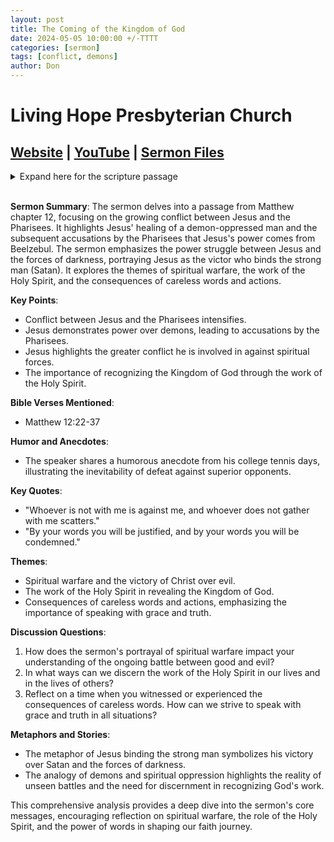 ```yaml
---
layout: post
title: The Coming of the Kingdom of God
date: 2024-05-05 10:00:00 +/-TTTT
categories: [sermon]
tags: [conflict, demons]
author: Don
---
```

# Living Hope Presbyterian Church 

## [Website](https://www.livinghopepresbyterian.org/) | [YouTube](https://www.youtube.com/@LivingHopePresbyterianChurch) | [Sermon Files](https://github.com/jobian-ai/LHP-Sermons/tree/main/sermons/24-05-05)

<details closed>
  <summary>Expand here for the scripture passage</summary>
<br/><br/><b>Matthew 12</b>
<br/><br/><i>
Matthew 12: 
22 Then a demon-oppressed man who was blind and mute was brought to him, and he healed him, so that the man spoke and saw. 23 And all the people were amazed, and said, “Can this be the Son of David?” 24 But when the Pharisees heard it, they said, “It is only by Beelzebul, the prince of demons, that this man casts out demons.” 25 Knowing their thoughts, he said to them, “Every kingdom divided against itself is laid waste, and no city or house divided against itself will stand. 26 And if Satan casts out Satan, he is divided against himself. How then will his kingdom stand? 27 And if I cast out demons by Beelzebul, by whom do your sons cast them out? Therefore they will be your judges. 28 But if it is by the Spirit of God that I cast out demons, then the kingdom of God has come upon you. 29 Or how can someone enter a strong man’s house and plunder his goods, unless he first binds the strong man? Then indeed he may plunder his house. 30 Whoever is not with me is against me, and whoever does not gather with me scatters. 31 Therefore I tell you, every sin and blasphemy will be forgiven people, but the blasphemy against the Spirit will not be forgiven. 32 And whoever speaks a word against the Son of Man will be forgiven, but whoever speaks against the Holy Spirit will not be forgiven, either in this age or in the age to come.<br/><br/>
33 “Either make the tree good and its fruit good, or make the tree bad and its fruit bad, for the tree is known by its fruit. 34 You brood of vipers! How can you speak good, when you are evil? For out of the abundance of the heart the mouth speaks. 35 The good person out of his good treasure brings forth good, and the evil person out of his evil treasure brings forth evil. 36 I tell you, on the day of judgment people will give account for every careless word they speak, 37 for by your words you will be justified, and by your words you will be condemned.”
<br/><br/></i>
ESV: The Holy Bible, English Standard Version ©2011 Crossway Bibles, a division of Good News Publishers.  All rights reserved.
<br/><br/>
</details>
<br/>

**Sermon Summary**:
The sermon delves into a passage from Matthew chapter 12, focusing on the growing conflict between Jesus and the Pharisees. It highlights Jesus' healing of a demon-oppressed man and the subsequent accusations by the Pharisees that Jesus's power comes from Beelzebul. The sermon emphasizes the power struggle between Jesus and the forces of darkness, portraying Jesus as the victor who binds the strong man (Satan). It explores the themes of spiritual warfare, the work of the Holy Spirit, and the consequences of careless words and actions.

**Key Points**:
- Conflict between Jesus and the Pharisees intensifies.
- Jesus demonstrates power over demons, leading to accusations by the Pharisees.
- Jesus highlights the greater conflict he is involved in against spiritual forces.
- The importance of recognizing the Kingdom of God through the work of the Holy Spirit.

**Bible Verses Mentioned**:
- Matthew 12:22-37

**Humor and Anecdotes**:
- The speaker shares a humorous anecdote from his college tennis days, illustrating the inevitability of defeat against superior opponents.

**Key Quotes**:
- "Whoever is not with me is against me, and whoever does not gather with me scatters."
- "By your words you will be justified, and by your words you will be condemned."

**Themes**:
- Spiritual warfare and the victory of Christ over evil.
- The work of the Holy Spirit in revealing the Kingdom of God.
- Consequences of careless words and actions, emphasizing the importance of speaking with grace and truth.

**Discussion Questions**:
1. How does the sermon's portrayal of spiritual warfare impact your understanding of the ongoing battle between good and evil?
2. In what ways can we discern the work of the Holy Spirit in our lives and in the lives of others?
3. Reflect on a time when you witnessed or experienced the consequences of careless words. How can we strive to speak with grace and truth in all situations?

**Metaphors and Stories**:
- The metaphor of Jesus binding the strong man symbolizes his victory over Satan and the forces of darkness.
- The analogy of demons and spiritual oppression highlights the reality of unseen battles and the need for discernment in recognizing God's work.

This comprehensive analysis provides a deep dive into the sermon's core messages, encouraging reflection on spiritual warfare, the role of the Holy Spirit, and the power of words in shaping our faith journey.

